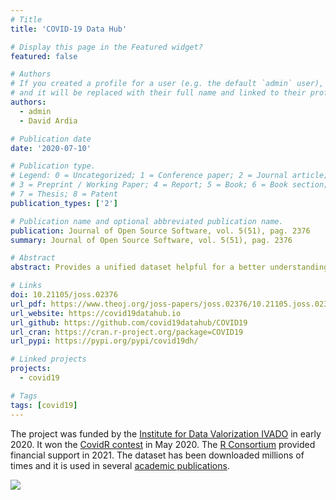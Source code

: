 ```yaml
---
# Title
title: 'COVID-19 Data Hub'

# Display this page in the Featured widget?
featured: false

# Authors
# If you created a profile for a user (e.g. the default `admin` user), write the username (folder name) here
# and it will be replaced with their full name and linked to their profile.
authors:
  - admin
  - David Ardia

# Publication date
date: '2020-07-10'

# Publication type.
# Legend: 0 = Uncategorized; 1 = Conference paper; 2 = Journal article;
# 3 = Preprint / Working Paper; 4 = Report; 5 = Book; 6 = Book section;
# 7 = Thesis; 8 = Patent
publication_types: ['2']

# Publication name and optional abbreviated publication name.
publication: Journal of Open Source Software, vol. 5(51), pag. 2376
summary: Journal of Open Source Software, vol. 5(51), pag. 2376

# Abstract
abstract: Provides a unified dataset helpful for a better understanding of COVID-19.

# Links
doi: 10.21105/joss.02376
url_pdf: https://www.theoj.org/joss-papers/joss.02376/10.21105.joss.02376.pdf
url_website: https://covid19datahub.io
url_github: https://github.com/covid19datahub/COVID19
url_cran: https://cran.r-project.org/package=COVID19
url_pypi: https://pypi.org/pypi/covid19dh/

# Linked projects
projects:
  - covid19

# Tags
tags: [covid19]
---
```


The project was funded by the [Institute for Data Valorization IVADO](https://ivado.ca/en/covid-19/) in early 2020. It won the [CovidR contest](https://milano-r.github.io/erum2020-covidr-contest/index.html) in May 2020. The [R Consortium](https://www.r-consortium.org/blog/2020/12/14/r-consortium-providing-financial-support-to-covid-19-data-hub-platform) provided financial support in 2021. The dataset has been downloaded millions of times and it is used in several [academic publications](https://scholar.google.com/scholar?oi=bibs&hl=en&cites=1585537563493742217).

![](https://storage.covid19datahub.io/downloads/total.svg)
